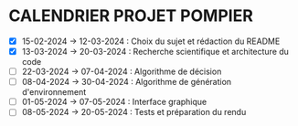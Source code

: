 # CALENDRIER PROJET POMPIER

- [x] 15-02-2024 -> 12-03-2024 : Choix du sujet et rédaction du README
- [x] 13-03-2024 -> 20-03-2024 : Recherche scientifique et architecture du code
- [ ] 22-03-2024 -> 07-04-2024 : Algorithme de décision
- [ ] 08-04-2024 -> 30-04-2024 : Algorithme de génération d'environnement
- [ ] 01-05-2024 -> 07-05-2024 : Interface graphique
- [ ] 08-05-2024 -> 20-05-2024 : Tests et préparation du rendu
